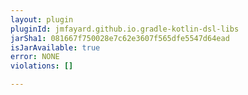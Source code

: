 ```yaml
---
layout: plugin
pluginId: jmfayard.github.io.gradle-kotlin-dsl-libs
jarSha1: 081667f750028e7c62e3607f565dfe5547d64ead
isJarAvailable: true
error: NONE
violations: []

---
```

